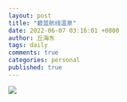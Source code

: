 ```yaml
---
layout: post
title: "碧蓝航线温泉"
date: 2022-06-07 03:16:01 +0800
author: 丘海东 
tags: daily
comments: true
categories: personal
published: true
---
```

![](https://i.pinimg.com/originals/61/02/53/610253701daa59626fb33b044894913d.jpg)
